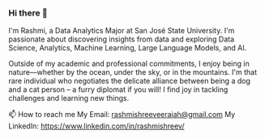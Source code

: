 ### Hi there 👋

I'm Rashmi, a Data Analytics Major at San José State University. I'm passionate about discovering insights from data and exploring Data Science, Analytics, Machine Learning, Large Language Models, and AI.

Outside of my academic and professional commitments, I enjoy being in nature—whether by the ocean, under the sky, or in the mountains. I'm that rare individual who negotiates the delicate alliance between being a dog and a cat person – a furry diplomat if you will!
I find joy in tackling challenges and learning new things.

📫 How to reach me
My Email: rashmishreeveeraiah@gmail.com
My LinkedIn: https://www.linkedin.com/in/rashmishreev/

